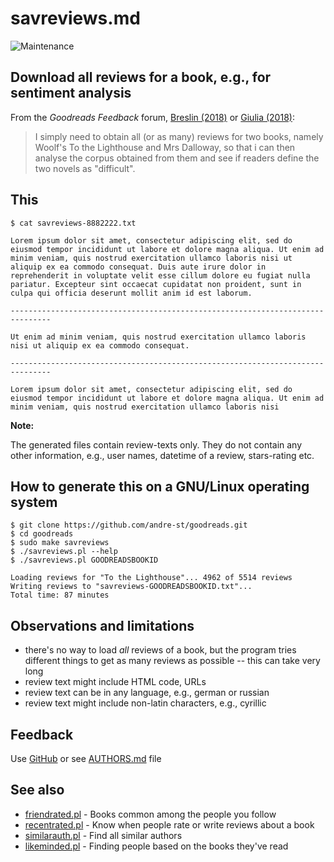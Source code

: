 # savreviews.md

![Maintenance](https://img.shields.io/maintenance/yes/2018.svg)


## Download all reviews for a book, e.g., for sentiment analysis

From the _Goodreads Feedback_ forum, 
[Breslin (2018)](https://www.goodreads.com/topic/show/19484417-increase-the-visible-number-of-ratings-of-a-book)
or [Giulia (2018)](https://www.goodreads.com/topic/show/19477061-how-can-i-extract-all-reviews-full-text-for-a-specific-book):

> I simply need to obtain all (or as many) reviews for two books, namely
> Woolf's To the Lighthouse and Mrs Dalloway, so that i can then analyse
> the corpus obtained from them and see if readers define the two novels
> as "difficult".


## This
```
$ cat savreviews-8882222.txt

Lorem ipsum dolor sit amet, consectetur adipiscing elit, sed do
eiusmod tempor incididunt ut labore et dolore magna aliqua. Ut enim ad
minim veniam, quis nostrud exercitation ullamco laboris nisi ut
aliquip ex ea commodo consequat. Duis aute irure dolor in
reprehenderit in voluptate velit esse cillum dolore eu fugiat nulla
pariatur. Excepteur sint occaecat cupidatat non proident, sunt in
culpa qui officia deserunt mollit anim id est laborum.

-------------------------------------------------------------------------------

Ut enim ad minim veniam, quis nostrud exercitation ullamco laboris
nisi ut aliquip ex ea commodo consequat. 

-------------------------------------------------------------------------------

Lorem ipsum dolor sit amet, consectetur adipiscing elit, sed do
eiusmod tempor incididunt ut labore et dolore magna aliqua. Ut enim ad
minim veniam, quis nostrud exercitation ullamco laboris nisi
```

**Note:**

The generated files contain review-texts only. They do not contain any other
information, e.g., user names, datetime of a review, stars-rating etc.



## How to generate this on a GNU/Linux operating system

```
$ git clone https://github.com/andre-st/goodreads.git
$ cd goodreads
$ sudo make savreviews
$ ./savreviews.pl --help
$ ./savreviews.pl GOODREADSBOOKID

Loading reviews for "To the Lighthouse"... 4962 of 5514 reviews
Writing reviews to "savreviews-GOODREADSBOOKID.txt"... 
Total time: 87 minutes

```


## Observations and limitations

- there's no way to load _all_ reviews of a book, but the program tries different 
  things to get as many reviews as possible -- this can take very long
- review text might include HTML code, URLs
- review text can be in any language, e.g., german or russian
- review text might include non-latin characters, e.g., cyrillic



## Feedback

Use [GitHub](https://github.com/andre-st/goodreads/issues) or see [AUTHORS.md](AUTHORS.md) file


## See also

- [friendrated.pl](friendrated.md) - Books common among the people you follow
- [recentrated.pl](recentrated.md) - Know when people rate or write reviews about a book
- [similarauth.pl](similarauth.md) - Find all similar authors
- [likeminded.pl](likeminded.md)   - Finding people based on the books they've read
 

